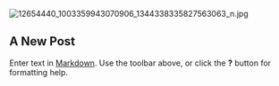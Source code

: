 ![12654440_1003359943070906_1344338335827563063_n.jpg]({{site.baseurl}}/img/12654440_1003359943070906_1344338335827563063_n.jpg)
## A New Post

Enter text in [Markdown](http://daringfireball.net/projects/markdown/). Use the toolbar above, or click the **?** button for formatting help.
